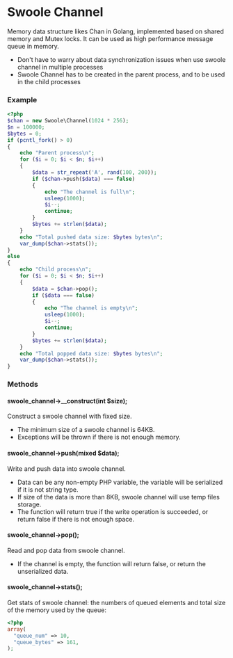 # Swoole Channel

Memory data structure likes Chan in Golang, implemented based on shared memory and Mutex locks. It can be used as high performance message queue in memory. 

* Don't have to warry about data synchronization issues when use swoole channel in multiple processes
* Swoole Channel has to be created in the parent process, and to be used in the child processes

### Example

``` php
<?php
$chan = new Swoole\Channel(1024 * 256);
$n = 100000;
$bytes = 0;
if (pcntl_fork() > 0)
{
    echo "Parent process\n";
    for ($i = 0; $i < $n; $i++)
    {
        $data = str_repeat('A', rand(100, 200));
        if ($chan->push($data) === false)
        {
            echo "The channel is full\n";
            usleep(1000);
            $i--;
            continue;
        }
        $bytes += strlen($data);
    }
    echo "Total pushed data size: $bytes bytes\n";
    var_dump($chan->stats());
}
else
{
    echo "Child process\n";
    for ($i = 0; $i < $n; $i++)
    {
        $data = $chan->pop();
        if ($data === false)
        {
            echo "The channel is empty\n";
            usleep(1000);
            $i--;
            continue;
        }
        $bytes += strlen($data);
    }
    echo "Total popped data size: $bytes bytes\n";
    var_dump($chan->stats());
}
```

### Methods

#### swoole_channel->__construct(int $size);

Construct a swoole channel with fixed size.

* The minimum size of a swoole channel is 64KB.
* Exceptions will be thrown if there is not enough memory.

#### swoole_channel->push(mixed $data);

Write and push data into swoole channel.

* Data can be any non-empty PHP variable, the variable will be serialized if it is not string type.
* If size of the data is more than 8KB, swoole channel will use temp files storage.
* The function will return true if the write operation is succeeded, or return false if there is not enough space.

#### swoole_channel->pop();

Read and pop data from swoole channel.

* If the channel is empty, the function will return false, or return the unserialized data.

#### swoole_channel->stats();

Get stats of swoole channel: the numbers of queued elements and total size of the memory used by the queue:

```php
<?php
array(
  "queue_num" => 10,
  "queue_bytes" => 161,
);
```
